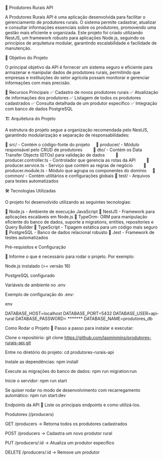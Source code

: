 🌾 Produtores Rurais API

A Produtores Rurais API é uma aplicação desenvolvida para facilitar o gerenciamento de produtores rurais. O sistema permite cadastrar, atualizar e consultar informações essenciais sobre os produtores, promovendo uma gestão mais eficiente e organizada.
Este projeto foi criado utilizando NestJS, um framework robusto para aplicações Node.js, seguindo os princípios de arquitetura modular, garantindo escalabilidade e facilidade de manutenção.

🎯 Objetivo do Projeto

O principal objetivo da API é fornecer um sistema seguro e eficiente para armazenar e manipular dados de produtores rurais, permitindo que empresas e instituições do setor agrícola possam monitorar e gerenciar informações com mais precisão.

🔹 Recursos Principais
✅ Cadastro de novos produtores rurais
✅ Atualização de informações dos produtores
✅ Listagem de todos os produtores cadastrados
✅ Consulta detalhada de um produtor específico
✅ Integração com banco de dados PostgreSQL

🏗️ Arquitetura do Projeto

A estrutura do projeto segue a organização recomendada pelo NestJS, garantindo modularização e separação de responsabilidades:

📂 src/ - Contém o código-fonte do projeto
    📂 producer/ - Módulo responsável pelo CRUD de produtores
        📂 dto/ - Contém os Data Transfer Objects (DTOs) para validação de dados
        📄 producer.controller.ts - Controlador que gerencia as rotas da API
        📄 producer.service.ts - Serviço que contém as regras de negócio
        📄 producer.module.ts - Módulo que agrupa os componentes do domínio
    📂 common/ - Contém utilitários e configurações globais
📂 test/ - Arquivos para testes automatizados

🛠️ Tecnologias Utilizadas

O projeto foi desenvolvido utilizando as seguintes tecnologias:

🔹 Node.js - Ambiente de execução JavaScript
🔹 NestJS - Framework para aplicações escaláveis em Node.js
🔹 TypeOrm- ORM para manipulação eficiente do banco de dados, suporte a migrations, entities, repositories e Query Builder
🔹 TypeScript - Tipagem estática para um código mais seguro
🔹 PostgreSQL - Banco de dados relacional robusto
🔹 Jest - Framework de testes automatizados

 Pré-requisitos e Configuração

📌 Informe o que é necessário para rodar o projeto. Por exemplo:

Node.js instalado (>= versão 16)

PostgreSQL configurado

Variáveis de ambiente no .env

Exemplo de configuração do .env:

env

DATABASE_HOST=localhost
DATABASE_PORT=5432
DATABASE_USER=api-rural
DATABASE_PASSWORD= *******
DATABASE_NAME=produtores_db


 Como Rodar o Projeto
📌 Passo a passo para instalar e executar:

Clone o repositório:
git clone https://github.com/Iasminmins/produtores-rurais-api.git

Entre no diretório do projeto:
cd produtores-rurais-api

Instale as dependências:
npm install

Execute as migrações do banco de dados:
npm run migration:run

Inicie o servidor:
npm run start

Se quiser rodar no modo de desenvolvimento com recarregamento automático:
npm run start:dev


Endpoints da API
📌 Liste os principais endpoints e como utilizá-los.

Produtores (/producers)

GET /producers → Retorna todos os produtores cadastrados

POST /producers → Cadastra um novo produtor rural

PUT /producers/:id → Atualiza um produtor específico

DELETE /producers/:id → Remove um produtor
